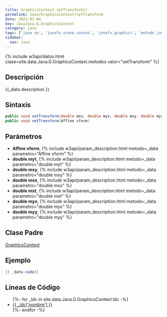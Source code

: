 ```yaml
---
title: GraphicsContext.setTransform()
permalink: Java/GraphicsContext/setTransform
date: 2021-01-04
key: JavaJava.G.GraphicsContext
category: java
tags: ['java se', 'javafx.scene.canvas', 'javafx.graphics', 'metodo java', 'JavaFX 2.2']
sidebar: 
  nav: java
---
```


{% include w3api/datos.html clase=site.data.Java.G.GraphicsContext.metodos valor="setTransform" %}

## Descripción
{{_dato.description }}

## Sintaxis
~~~java
public void setTransform(double mxx, double myx, double mxy, double myy, double mxt, double myt)
public void setTransform(Affine xform)
~~~

## Parámetros
* **Affine xform**,  {% include w3api/param_description.html metodo=_data parametro="Affine xform" %}
* **double myt**,  {% include w3api/param_description.html metodo=_data parametro="double myt" %}
* **double mxy**,  {% include w3api/param_description.html metodo=_data parametro="double mxy" %}
* **double mxx**,  {% include w3api/param_description.html metodo=_data parametro="double mxx" %}
* **double mxt**,  {% include w3api/param_description.html metodo=_data parametro="double mxt" %}
* **double myx**,  {% include w3api/param_description.html metodo=_data parametro="double myx" %}
* **double myy**,  {% include w3api/param_description.html metodo=_data parametro="double myy" %}

## Clase Padre
[GraphicsContext](/Java/GraphicsContext/)

## Ejemplo
~~~java
{{ _dato.code}}
~~~

## Líneas de Código
<ul>
{%- for _ldc in site.data.Java.G.GraphicsContext.ldc -%}
   <li>
       <a href="{{_ldc['url'] }}">{{ _ldc['nombre'] }}</a>
   </li>
{%- endfor -%}
</ul>
